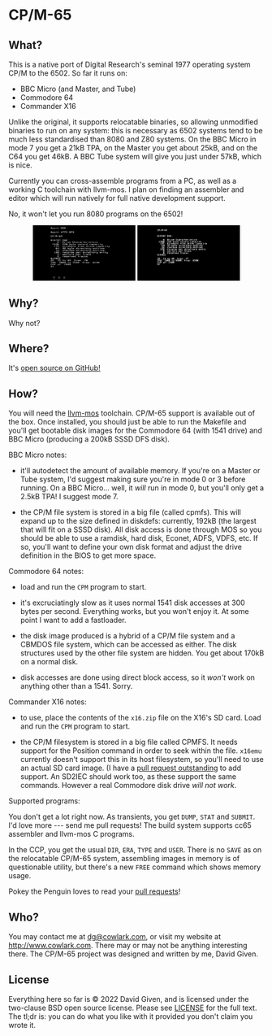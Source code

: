 CP/M-65
=======

What?
-----

This is a native port of Digital Research's seminal 1977 operating system CP/M
to the 6502. So far it runs on:

  - BBC Micro (and Master, and Tube)
  - Commodore 64
  - Commander X16

Unlike the original, it supports relocatable binaries, so allowing unmodified
binaries to run on any system: this is necessary as 6502 systems tend to be
much less standardised than 8080 and Z80 systems. On the BBC Micro in mode 7
you get a 21kB TPA, on the Master you get about 25kB, and on the C64 you get
46kB. A BBC Tube system will give you just under 57kB, which is nice.

Currently you can cross-assemble programs from a PC, as well as a working C
toolchain with llvm-mos. I plan on finding an assembler and editor which will
run natively for full native development support.

No, it won't let you run 8080 programs on the 6502!

<div style="text-align: center">
<a href="doc/bbcmicro.png"><img src="doc/bbcmicro.png" style="width:40%" alt="CP/M-65 running on a BBC Micro"></a>
<a href="doc/c64.png"><img src="doc/c64.png" style="width:40%" alt="CP/M-65 running on a Commodore 64"></a>
</div>


Why?
----

Why not?


Where?
------

It's [open source on GitHub!](https://github.com/davidgiven/cpm65)


How?
----

You will need the [llvm-mos](https://llvm-mos.org) toolchain. CP/M-65 support
is available out of the box. Once installed, you should just be able to run the
Makefile and you'll get bootable disk images for the Commodore 64 (with 1541
drive) and BBC Micro (producing a 200kB SSSD DFS disk).

BBC Micro notes:

  - it'll autodetect the amount of available memory. If you're on a Master or
	Tube system, I'd suggest making sure you're in mode 0 or 3 before running.
	On a BBC Micro... well, it _will_ run in mode 0, but you'll only get a
	2.5kB TPA! I suggest mode 7.

  - the CP/M file system is stored in a big file (called cpmfs). This will
	expand up to the size defined in diskdefs: currently, 192kB (the largest
	that will fit on a SSSD disk). All disk access is done through MOS so you
	should be able to use a ramdisk, hard disk, Econet, ADFS, VDFS, etc. If so,
	you'll want to define your own disk format and adjust the drive definition
	in the BIOS to get more space.

Commodore 64 notes:

  - load and run the `CPM` program to start.

  - it's excruciatingly slow as it uses normal 1541 disk accesses at 300 bytes
	per second. Everything works, but you won't enjoy it. At some point I want
	to add a fastloader.

  - the disk image produced is a hybrid of a CP/M file system and a CBMDOS file
	system, which can be accessed as either. The disk structures used by the
	other file system are hidden. You get about 170kB on a normal disk.

  - disk accesses are done using direct block access, so it _won't_ work on
	anything other than a 1541. Sorry.

Commander X16 notes:

  - to use, place the contents of the `x16.zip` file on the X16's SD card. Load
	and run the `CPM` program to start.

  - the CP/M filesystem is stored in a big file called CPMFS. It needs support
	for the Position command in order to seek within the file. `x16emu`
	currently doesn't support this in its host filesystem, so you'll need to
	use an actual SD card image. (I have a [pull request
	outstanding](https://github.com/commanderx16/x16-emulator/pull/435) to add
	support. An SD2IEC should work too, as these support the same commands.
	However a real Commodore disk drive _will not work_.

Supported programs:

You don't get a lot right now. As transients, you get `DUMP`, `STAT` and
`SUBMIT`. I'd love more --- send me pull requests! The build system supports
cc65 assembler and llvm-mos C programs.

In the CCP, you get the usual `DIR`, `ERA`, `TYPE` and `USER`. There is no
`SAVE` as on the relocatable CP/M-65 system, assembling images in memory is of
questionable utility, but there's a new `FREE` command which shows memory
usage.

Pokey the Penguin loves to read your [pull
requests](https://github.com/davidgiven/cpm65/compare)!


Who?
----

You may contact me at dg@cowlark.com, or visit my website at
http://www.cowlark.com.  There may or may not be anything interesting there.
The CP/M-65 project was designed and written by me, David Given. 


License
-------

Everything here so far is © 2022 David Given, and is licensed under the
two-clause BSD open source license. Please see [LICENSE](LICENSE) for the full
text. The tl;dr is: you can do what you like with it provided you don't claim
you wrote it.

